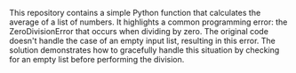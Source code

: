 This repository contains a simple Python function that calculates the average of a list of numbers.  It highlights a common programming error: the ZeroDivisionError that occurs when dividing by zero. The original code doesn't handle the case of an empty input list, resulting in this error.  The solution demonstrates how to gracefully handle this situation by checking for an empty list before performing the division.